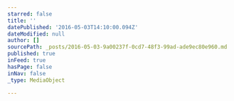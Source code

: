 ```yaml
---
starred: false
title: ''
datePublished: '2016-05-03T14:10:00.094Z'
dateModified: null
author: []
sourcePath: _posts/2016-05-03-9a00237f-0cd7-48f3-99ad-ade9ec80e960.md
published: true
inFeed: true
hasPage: false
inNav: false
_type: MediaObject

---
```

